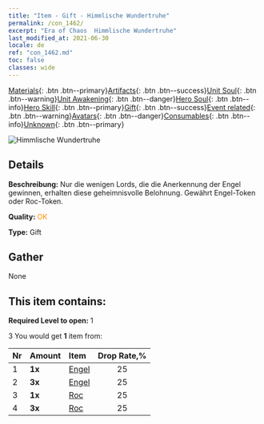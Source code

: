 ```yaml
---
title: "Item - Gift - Himmlische Wundertruhe"
permalink: /con_1462/
excerpt: "Era of Chaos  Himmlische Wundertruhe"
last_modified_at: 2021-06-30
locale: de
ref: "con_1462.md"
toc: false
classes: wide
---
```

 [Materials](/ItemsDE/){: .btn .btn--primary}[Artifacts](/ItemsDE/Artifacts/){: .btn .btn--success}[Unit Soul](/ItemsDE/UnitSoul/){: .btn .btn--warning}[Unit Awakening](/ItemsDE/UnitAwakening/){: .btn .btn--danger}[Hero Soul](/ItemsDE/HeroSoul/){: .btn .btn--info}[Hero Skill](/ItemsDE/HeroSkill/){: .btn .btn--primary}[Gift](/ItemsDE/Gift/){: .btn .btn--success}[Event related](/ItemsDE/Events/){: .btn .btn--warning}[Avatars](/ItemsDE/Avatars/){: .btn .btn--danger}[Consumables](/ItemsDE/Consumables/){: .btn .btn--info}[Unknown](/ItemsDE/Unknown/){: .btn .btn--primary}

 ![Himmlische Wundertruhe](/images/t/i_907076.png)

## Details
 **Beschreibung:** Nur die wenigen Lords, die die Anerkennung der Engel gewinnen, erhalten diese geheimnisvolle Belohnung. Gewährt Engel-Token oder Roc-Token.

 **Quality:** <span style="color: #FF8C00">OK</span>

 **Type:** Gift

## Gather

  None

## This item contains:

 **Required Level to open:** 1

 3 You would get **1** item  from:

  | Nr | Amount |     Item    | Drop Rate,% |
  |:---|:-------|:------------|:---------:|
  | 1 |  **1x** | [Engel](/ItemsDE/unt_196/) | 25 | 
  | 2 |  **3x** | [Engel](/ItemsDE/unt_196/) | 25 | 
  | 3 |  **1x** | [Roc](/ItemsDE/unt_221/) | 25 | 
  | 4 |  **3x** | [Roc](/ItemsDE/unt_221/) | 25 | 
